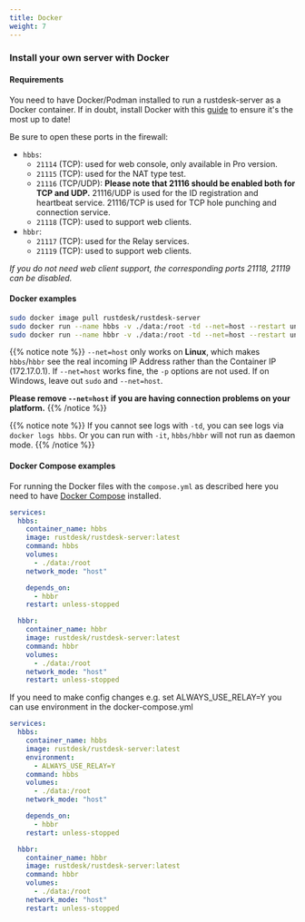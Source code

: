 ```yaml
---
title: Docker
weight: 7
---
```


### Install your own server with Docker

#### Requirements
You need to have Docker/Podman installed to run a rustdesk-server as a Docker container. If in doubt, install Docker with this [guide](https://docs.docker.com/engine/install) to ensure it's the most up to date!

Be sure to open these ports in the firewall:
- `hbbs`:
  - `21114` (TCP): used for web console, only available in Pro version.
  - `21115` (TCP): used for the NAT type test.
  - `21116` (TCP/UDP): **Please note that 21116 should be enabled both for TCP and UDP.** 21116/UDP is used for the ID registration and heartbeat service. 21116/TCP is used for TCP hole punching and connection service.
  - `21118` (TCP): used to support web clients.
- `hbbr`:
  - `21117` (TCP): used for the Relay services.
  - `21119` (TCP): used to support web clients.

*If you do not need web client support, the corresponding ports 21118, 21119 can be disabled.*

#### Docker examples

```sh
sudo docker image pull rustdesk/rustdesk-server
sudo docker run --name hbbs -v ./data:/root -td --net=host --restart unless-stopped rustdesk/rustdesk-server hbbs
sudo docker run --name hbbr -v ./data:/root -td --net=host --restart unless-stopped rustdesk/rustdesk-server hbbr
```
<a name="net-host"></a>

{{% notice note %}}
`--net=host` only works on **Linux**, which makes `hbbs`/`hbbr` see the real incoming IP Address rather than the Container IP (172.17.0.1).
If `--net=host` works fine, the `-p` options are not used. If on Windows, leave out `sudo` and `--net=host`.

**Please remove `--net=host` if you are having connection problems on your platform.**
{{% /notice %}}

{{% notice note %}}
If you cannot see logs with `-td`, you can see logs via `docker logs hbbs`. Or you can run with `-it`, `hbbs/hbbr` will not run as daemon mode.
{{% /notice %}}

#### Docker Compose examples
For running the Docker files with the `compose.yml` as described here you need to have [Docker Compose](https://docs.docker.com/compose/) installed.

```yaml
services:
  hbbs:
    container_name: hbbs
    image: rustdesk/rustdesk-server:latest
    command: hbbs
    volumes:
      - ./data:/root
    network_mode: "host"

    depends_on:
      - hbbr
    restart: unless-stopped

  hbbr:
    container_name: hbbr
    image: rustdesk/rustdesk-server:latest
    command: hbbr
    volumes:
      - ./data:/root
    network_mode: "host"
    restart: unless-stopped
```

If you need to make config changes e.g. set ALWAYS_USE_RELAY=Y you can use environment in the docker-compose.yml

```yaml
services:
  hbbs:
    container_name: hbbs
    image: rustdesk/rustdesk-server:latest
    environment:
      - ALWAYS_USE_RELAY=Y
    command: hbbs
    volumes:
      - ./data:/root
    network_mode: "host"

    depends_on:
      - hbbr
    restart: unless-stopped

  hbbr:
    container_name: hbbr
    image: rustdesk/rustdesk-server:latest
    command: hbbr
    volumes:
      - ./data:/root
    network_mode: "host"
    restart: unless-stopped
```

